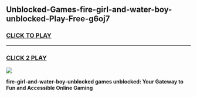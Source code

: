 
## Unblocked-Games-fire-girl-and-water-boy-unblocked-Play-Free-g6oj7
<h3>
<a href="https://premium76.site?title=fire-girl-and-water-boy-unblocked&ref=18A1">CLICK TO PLAY</a></h3>
<hr>

<h3>
<a href="https://premium76.site?title=fire-girl-and-water-boy-unblocked&ref=18A1">CLICK 2 PLAY</a>
  
</h3>

<a href="https://premium76.site?title=fire-girl-and-water-boy-unblocked&ref=18A1"><img src="https://clearcache.store/games.png"></a>


**fire-girl-and-water-boy-unblocked games unblocked: Your Gateway to Fun and Accessible Online Gaming**

